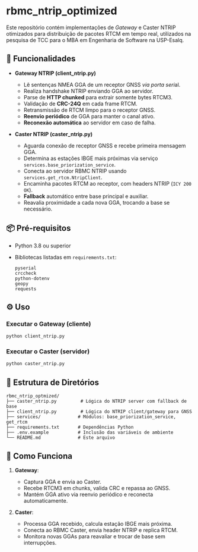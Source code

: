 # rbmc\_ntrip\_optimized

Este repositório contém implementações de *Gateway* e Caster NTRIP otimizados para distribuição de pacotes RTCM em tempo real, utilizados na pesquisa de TCC para o MBA em Engenharia de Software na USP-Esalq.

## 🚀 Funcionalidades

* **Gateway NTRIP (client\_ntrip.py)**

  * Lê sentenças NMEA GGA de um receptor GNSS *via porta seri*al.
  * Realiza handshake NTRIP enviando GGA ao servidor.
  * Parse de **HTTP chunked** para extrair somente bytes RTCM3.
  * Validação de **CRC-24Q** em cada frame RTCM.
  * Retransmissão de RTCM limpo para o receptor GNSS.
  * **Reenvio periódico** de GGA para manter o canal ativo.
  * **Reconexão automática** ao servidor em caso de falha.

* **Caster NTRIP (caster\_ntrip.py)**

  * Aguarda conexão de receptor GNSS e recebe primeira mensagem GGA.
  * Determina as estações IBGE mais próximas via serviço `services.base_priorization_service`.
  * Conecta ao servidor RBMC NTRIP usando `services.get_rtcm.NtripClient`.
  * Encaminha pacotes RTCM ao receptor, com headers NTRIP (`ICY 200 OK`).
  * **Fallback** automático entre base principal e auxiliar.
  * Reavalia proximidade a cada nova GGA, trocando a base se necessário.

## 📦 Pré-requisitos

* Python 3.8 ou superior
* Bibliotecas listadas em `requirements.txt`:

  ```text
  pyserial
  crccheck
  python-dotenv
  geopy
  requests
  ```

## ⚙️ Uso

### Executar o Gateway (cliente)

```bash
python client_ntrip.py
```

### Executar o Caster (servidor)

```bash
python caster_ntrip.py
```

## 📂 Estrutura de Diretórios

```
rbmc_ntrip_optmized/
├── caster_ntrip.py         # Lógica do NTRIP server com fallback de base
├── client_ntrip.py         # Lógica do NTRIP client/gateway para GNSS
├── services/              # Módulos: base_priorization_service, get_rtcm
├── requirements.txt       # Dependências Python
├── .env.example           # Inclusão das variáveis de ambiente
└── README.md              # Este arquivo
```

## 📖 Como Funciona

1. **Gateway**:

   * Captura GGA e envia ao Caster.
   * Recebe RTCM3 em chunks, valida CRC e repassa ao GNSS.
   * Mantém GGA ativo via reenvio periódico e reconecta automaticamente.

2. **Caster**:

   * Processa GGA recebido, calcula estação IBGE mais próxima.
   * Conecta ao RBMC Caster, envia header NTRIP e replica RTCM.
   * Monitora novas GGAs para reavaliar e trocar de base sem interrupções.

